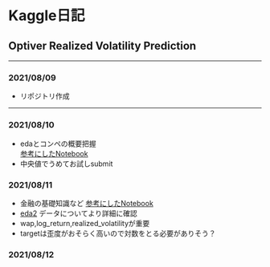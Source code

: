 # Kaggle日記
## Optiver Realized Volatility Prediction

___

### 2021/08/09
- リポジトリ作成

___

### 2021/08/10
- edaとコンペの概要把握  
[参考にしたNotebook](https://www.kaggle.com/chumajin/optiver-realized-eda-for-starter-version)  
- 中央値でうめてお試しsubmit

### 2021/08/11
- 金融の基礎知識など
[参考にしたNotebook](https://www.kaggle.com/jiashenliu/introduction-to-financial-concepts-and-data)  
- [eda2](https://www.kaggle.com/matsuosan/optiver-eda-xgboost-starter-japanese#realized_volatility) データについてより詳細に確認
- wap,log_return,realized_volatilityが重要
- targetは歪度がおそらく高いので対数をとる必要がありそう？

### 2021/08/12
